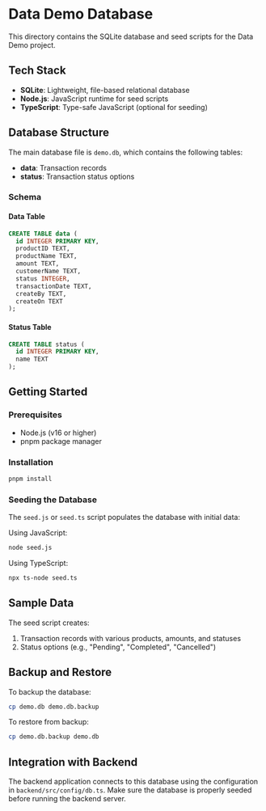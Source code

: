 # Data Demo Database

This directory contains the SQLite database and seed scripts for the Data Demo project.

## Tech Stack

- **SQLite**: Lightweight, file-based relational database
- **Node.js**: JavaScript runtime for seed scripts
- **TypeScript**: Type-safe JavaScript (optional for seeding)

## Database Structure

The main database file is `demo.db`, which contains the following tables:

- **data**: Transaction records
- **status**: Transaction status options

### Schema

#### Data Table

```sql
CREATE TABLE data (
  id INTEGER PRIMARY KEY,
  productID TEXT,
  productName TEXT,
  amount TEXT,
  customerName TEXT,
  status INTEGER,
  transactionDate TEXT,
  createBy TEXT,
  createOn TEXT
);
```

#### Status Table

```sql
CREATE TABLE status (
  id INTEGER PRIMARY KEY,
  name TEXT
);
```

## Getting Started

### Prerequisites

- Node.js (v16 or higher)
- pnpm package manager

### Installation

```bash
pnpm install
```

### Seeding the Database

The `seed.js` or `seed.ts` script populates the database with initial data:

Using JavaScript:

```bash
node seed.js
```

Using TypeScript:

```bash
npx ts-node seed.ts
```

## Sample Data

The seed script creates:

1. Transaction records with various products, amounts, and statuses
2. Status options (e.g., "Pending", "Completed", "Cancelled")

## Backup and Restore

To backup the database:

```bash
cp demo.db demo.db.backup
```

To restore from backup:

```bash
cp demo.db.backup demo.db
```

## Integration with Backend

The backend application connects to this database using the configuration in `backend/src/config/db.ts`. Make sure the database is properly seeded before running the backend server.
